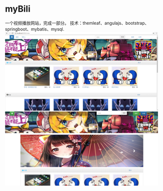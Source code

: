 # myBili
一个视频播放网站，完成一部分。
技术：themleaf、angulajs、bootstrap、springboot、mybatis、mysql.
![Image text](/src/main/resources/static/image/screen.PNG)
![Image text](/src/main/resources/static/image/screenshot.PNG)
